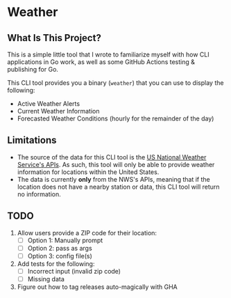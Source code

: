 # Weather
## What Is This Project?
This is a simple little tool that I wrote to familiarize myself with how CLI applications
in Go work, as well as some GitHub Actions testing & publishing for Go.

This CLI tool provides you a binary (`weather`) that you can use to display the following:
- Active Weather Alerts
- Current Weather Information
- Forecasted Weather Conditions (hourly for the remainder of the day)

## Limitations
- The source of the data for this CLI tool is the [US National Weather
Service's APIs](https://www.weather.gov/documentation/services-web-api).  As such, this
tool will only be able to provide weather information for locations within the United States.
- The data is currently **only** from the NWS's APIs, meaning that if the location does not have a
nearby station or data, this CLI tool will return no information.

## TODO
1. Allow users provide a ZIP code for their location:
    - [ ] Option 1: Manually prompt
    - [ ] Option 2: pass as args
    - [ ] Option 3: config file(s)
2. Add tests for the following:
    - [ ] Incorrect input (invalid zip code)
    - [ ] Missing data
3. Figure out how to tag releases auto-magically with GHA

